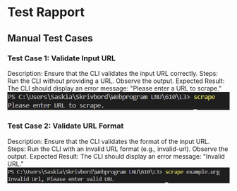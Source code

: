 # Test Rapport








## Manual Test Cases

### Test Case 1: Validate Input URL
Description: Ensure that the CLI validates the input URL correctly.
Steps:
Run the CLI without providing a URL.
Observe the output.
Expected Result: The CLI should display an error message: "Please enter a URL to scrape."
![Test](./img/test1.png)

### Test Case 2: Validate URL Format
Description: Ensure that the CLI validates the format of the input URL.
Steps:
Run the CLI with an invalid URL format (e.g., invalid-url).
Observe the output.
Expected Result: The CLI should display an error message: "Invalid URL."
![Test](./img/test2.png)

